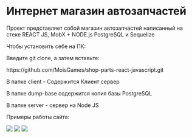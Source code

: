 <h1>Интернет магазин автозапчастей</h1>
<p>Проект представляет собой магазин автозапчастей написанный на стеке REACT JS, MobX + NODE.js PostgreSQL и Sequelize</p>
<p>Чтобы установить себе на ПК:</p>
<p>Введите git clone, а затем вставьте:</p>
<p>https://github.com/MoisGames/shop-parts-react-javascript.git</p>
<p>В папке client - Содержится Клиент сервер</p>
<p>В папке dump-base содержится копия базы PostgreSQL</p>
<p>В папке server - сервер на Node JS</p>
<p>Примеры работы сайта:</p>
<img src="https://ibb.co/ZVSwL2W" />
<img src="https://ibb.co/D4XG24j" />
<img src="https://ibb.co/C8BbZvN" />
